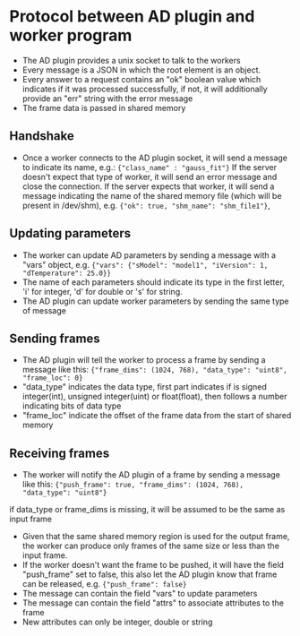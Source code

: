 # Protocol between AD plugin and worker program
- The AD plugin provides a unix socket to talk to the workers
- Every message is a JSON in which the root element is an object.
- Every answer to a request contains an "ok" boolean value which indicates
  if it was processed successfully, if not, it will additionally provide an
  "err" string with the error message
- The frame data is passed in shared memory

## Handshake
- Once a worker connects to the AD plugin socket, it will send a message to
  indicate its name, e.g.: `{"class_name" : "gauss_fit"}`
  If the server doesn't expect that type of worker, it will send an error
  message and close the connection.
  If the server expects that worker, it will send a message indicating the name
  of the shared memory file (which will be present in /dev/shm), e.g.
  `{"ok": true, "shm_name": "shm_file1"}`,

## Updating parameters
- The worker can update AD parameters by sending a message with a "vars" object,
  e.g. `{"vars": {"sModel": "model1", "iVersion": 1, "dTemperature": 25.0}}`
- The name of each parameters should indicate its type in the first letter,
  'i' for integer, 'd' for double or 's' for string.
- The AD plugin can update worker parameters by sending the same type of message

## Sending frames
- The AD plugin will tell the worker to process a frame by sending a message
  like this:
`{"frame_dims": (1024, 768), "data_type": "uint8", "frame_loc": 0}`
- "data\_type" indicates the data type, first part indicates if is signed
integer(int), unsigned integer(uint) or float(float), then follows a number
indicating bits of data type
- "frame\_loc" indicate the offset of the frame data from the start of shared
memory

## Receiving frames
- The worker will notify the AD plugin of a frame by sending a message
 like this:
`{"push_frame": true, "frame_dims": (1024, 768), "data_type": "uint8"}`

if data\_type or frame\_dims is missing, it will be assumed to be the same
as input frame
- Given that the same shared memory region is used for the output frame, the
worker can produce only frames of the same size or less than the input frame.
- If the worker doesn't want the frame to be pushed, it will have the field
"push\_frame" set to false, this also let the AD plugin know that frame
can be released, e.g.
`{"push_frame": false}`
- The message can contain the field "vars" to update parameters
- The message can contain the field "attrs" to associate attributes to the frame
- New attributes can only be integer, double or string
